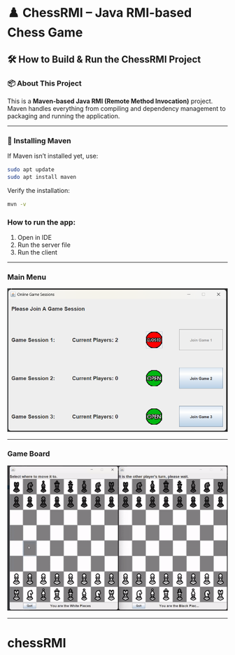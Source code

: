 # ♟️ ChessRMI – Java RMI-based Chess Game

## 🛠️ How to Build & Run the ChessRMI Project

### 📦 About This Project

This is a **Maven-based Java RMI (Remote Method Invocation)** project. Maven handles everything from compiling and dependency management to packaging and running the application.

---

### 🔧 Installing Maven

If Maven isn’t installed yet, use:

```bash
sudo apt update
sudo apt install maven
```

Verify the installation:

```bash
mvn -v
```


### How to run the app:
1. Open in IDE
2. Run the server file
3. Run the client

----

### Main Menu
![Main Menu](screenshot/Game_GUI.png)

----

### Game Board
![Game Board](screenshot/chess.gif)

----
# chessRMI
